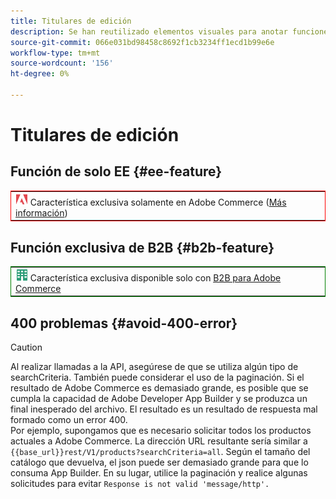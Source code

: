 ```yaml
---
title: Titulares de edición
description: Se han reutilizado elementos visuales para anotar funciones o páginas que se aplican a una edición específica
source-git-commit: 066e031bd98458c8692f1cb3234ff1ecd1b99e6e
workflow-type: tm+mt
source-wordcount: '156'
ht-degree: 0%

---
```


# Titulares de edición

## Función de solo EE {#ee-feature}

<table style="border:1px solid red">
<tr><td><img alt="Función Adobe Commerce" src="../assets/adobe-logo.svg" width="20" height="20" /> Característica exclusiva solamente en Adobe Commerce (<a href="https://experienceleague.adobe.com/docs/commerce-admin/user-guides/home.html?lang=es#product-editions">Más información</a>)</td></tr>
</table>

## Función exclusiva de B2B {#b2b-feature}

<table style="border:1px solid green">
<tr><td><img alt="Función Adobe Commerce" src="../assets/b2b.svg" width="20" height="20" /> Característica exclusiva disponible solo con <a href="https://experienceleague.adobe.com/docs/commerce-admin/b2b/guide-overview.html?lang=es">B2B para Adobe Commerce</a></td></tr>
</table>

## 400 problemas {#avoid-400-error}

>[!CAUTION]
>
>Al realizar llamadas a la API, asegúrese de que se utiliza algún tipo de searchCriteria. También puede considerar el uso de la paginación. Si el resultado de Adobe Commerce es demasiado grande, es posible que se cumpla la capacidad de Adobe Developer App Builder y se produzca un final inesperado del archivo. El resultado es un resultado de respuesta mal formado como un error 400.\
> Por ejemplo, supongamos que es necesario solicitar todos los productos actuales a Adobe Commerce. La dirección URL resultante sería similar a `{{base_url}}rest/V1/products?searchCriteria=all`. Según el tamaño del catálogo que devuelva, el json puede ser demasiado grande para que lo consuma App Builder. En su lugar, utilice la paginación y realice algunas solicitudes para evitar `Response is not valid 'message/http'.`
